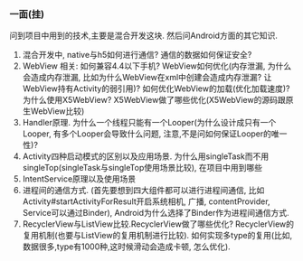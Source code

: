 ### 一面(挂)
问到项目中用到的技术,主要是混合开发这块. 然后问Android方面的其它知识.

1. 混合开发中, native与h5如何进行通信? 通信的数据如何保证安全?
2. WebView 相关:  如何兼容4.4以下手机? WebView如何优化(内存泄漏, 为什么会造成内存泄漏, 比如为什么WebView在xml中创建会造成内存泄漏? 让WebView持有Activity的弱引用)? 如何优化WebView的加载(优化加载速度)? 为什么使用X5WebView? X5WebView做了哪些优化(X5WebView的源码跟原生WebView比较)
3. Handler原理. 为什么一个线程只能有一个Looper(为什么设计成只有一个Looper, 有多个Looper会导致什么问题, 注意,不是问如何保证Looper的唯一性)?
4. Activity四种启动模式的区别以及应用场景. 为什么用singleTask而不用singleTop(singleTask与singleTop使用场景比较), 在项目中用到哪些
5. IntentService原理以及使用场景
6. 进程间的通信方式. (首先要想到四大组件都可以进行进程间通信, 比如Activity#startActivityForResult开启系统相机, 广播, contentProvider, Service可以通过Binder), Android为什么选择了Binder作为进程间通信方式.
7. RecyclerView与ListView比较.RecyclerView做了哪些优化?  RecyclerView的复用机制(也要与ListView的复用机制进行比较). 如何实现多type的复用(比如,数据很多,type有1000种,这时候滑动会造成卡顿, 怎么优化).